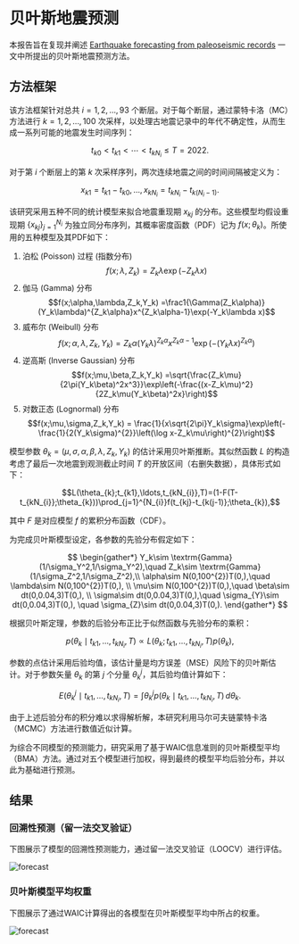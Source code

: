 # 贝叶斯地震预测

本报告旨在复现并阐述 [Earthquake forecasting from paleoseismic records](https://doi.org/10.1038/s41467-024-46258-z) 一文中所提出的贝叶斯地震预测方法。

## 方法框架

该方法框架针对总共 $i = 1, 2, \dots, 93$ 个断层。对于每个断层，通过蒙特卡洛（MC）方法进行 $k = 1, 2, \dots, 100$ 次采样，以处理古地震记录中的年代不确定性，从而生成一系列可能的地震发生时间序列：

$$t_{k0} < t_{k1} < \cdots < t_{kN_i} \leq T = 2022.$$

对于第 $i$ 个断层上的第 $k$ 次采样序列，两次连续地震之间的时间间隔被定义为：

$$x_{k1} = t_{k1} - t_{k0}, \dots, x_{kN_i} = t_{kN_i} - t_{k(N_i - 1)}.$$

该研究采用五种不同的统计模型来拟合地震重现期 $x_{kj}$ 的分布。这些模型均假设重现期 $\{x_{kj}\}_{j=1}^{N_i}$ 为独立同分布序列，其概率密度函数（PDF）记为 $f(x;\theta_k)$。所使用的五种模型及其PDF如下：

1. 泊松 (Poisson) 过程 (指数分布)
    $$f(x;\lambda,Z_k) = Z_k\lambda \exp\left(-Z_k\lambda x\right)$$
2. 伽马 (Gamma) 分布
    $$f(x;\alpha,\lambda,Z_k,Y_k) =\frac1{\Gamma(Z_k\alpha)}(Y_k\lambda)^{Z_k\alpha}x^{Z_k\alpha-1}\exp(-Y_k\lambda x)$$
3. 威布尔 (Weibull) 分布
    $$f(x;\alpha,\lambda,Z_k,Y_k) =Z_k\alpha(Y_k\lambda)^{Z_k\alpha}x^{Z_k\alpha-1}\exp(-(Y_k\lambda x)^{Z_k\alpha})$$
4. 逆高斯 (Inverse Gaussian) 分布
    $$f(x;\mu,\beta,Z_k,Y_k) =\sqrt{\frac{Z_k\mu}{2\pi(Y_k\beta)^2x^3}}\exp\left(-\frac{(x-Z_k\mu)^2}{2Z_k\mu(Y_k\beta)^2x}\right)$$
5. 对数正态 (Lognormal) 分布
    $$f(x;\mu,\sigma,Z_k,Y_k) = \frac{1}{x\sqrt{2\pi}Y_k\sigma}\exp\left(-\frac{1}{2(Y_k\sigma)^{2}}\left(\log x-Z_k\mu\right)^{2}\right)$$

模型参数 $\theta_k = (\mu,\sigma,\alpha,\beta,\lambda,Z_k,Y_k)$ 的估计采用贝叶斯推断。其似然函数 $L$ 的构造考虑了最后一次地震到观测截止时间 $T$ 的开放区间（右删失数据），具体形式如下：

$$L(\theta_{k};t_{k1},\ldots,t_{kN_{i}},T)=(1-F(T-t_{kN_{i}};\theta_{k}))\prod_{j=1}^{N_{i}}f(t_{kj}-t_{k(j-1)};\theta_{k}),$$

其中 $F$ 是对应模型 $f$ 的累积分布函数（CDF）。

为完成贝叶斯模型设定，各参数的先验分布假定如下：

$$
\begin{gather*}
Y_k\sim \textrm{Gamma}(1/\sigma_Y^2,1/\sigma_Y^2),\quad Z_k\sim \textrm{Gamma}(1/\sigma_Z^2,1/\sigma_Z^2),\\
\alpha\sim N(0,100^{2})T(0,),\quad \lambda\sim N(0,100^{2})T(0,), \\
\mu\sim N(0,100^{2})T(0,),\quad \beta\sim dt(0,0.04,3)T(0,), \\
\sigma\sim dt(0,0.04,3)T(0,),\quad \sigma_{Y}\sim dt(0,0.04,3)T(0,), \quad
\sigma_{Z}\sim dt(0,0.04,3)T(0,).
\end{gather*}
$$

根据贝叶斯定理，参数的后验分布正比于似然函数与先验分布的乘积：

$$p\left(\theta_k \mid t_{k1},\ldots,t_{kN_{i}},T\right) \propto L(\theta_{k};t_{k1},\ldots,t_{kN_{i}},T)p(\theta_k),$$

参数的点估计采用后验均值，该估计量是均方误差（MSE）风险下的贝叶斯估计。对于参数矢量 $\theta_k$ 的第 $j$ 个分量 $\theta_k^j$，其后验均值计算如下：

$$
E(\theta_k^j \mid t_{k1},\dots,t_{kN_{i}},T) = \int \theta_k^j p(\theta_k \mid t_{k1},\dots,t_{kN_{i}},T) \, d\theta_k.
$$

由于上述后验分布的积分难以求得解析解，本研究利用马尔可夫链蒙特卡洛（MCMC）方法进行数值近似计算。

为综合不同模型的预测能力，研究采用了基于WAIC信息准则的贝叶斯模型平均（BMA）方法。通过对五个模型进行加权，得到最终的模型平均后验分布，并以此为基础进行预测。

## 结果

### 回溯性预测（留一法交叉验证）

下图展示了模型的回溯性预测能力，通过留一法交叉验证（LOOCV）进行评估。

![forecast](results/retro_forecast.svg)

### 贝叶斯模型平均权重

下图展示了通过WAIC计算得出的各模型在贝叶斯模型平均中所占的权重。

![forecast](results/weights_waic.svg)
